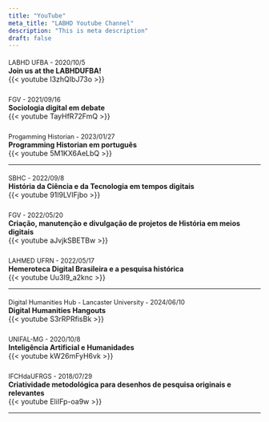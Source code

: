 ```yaml
---
title: "YouTube"
meta_title: "LABHD Youtube Channel"
description: "This is meta description"
draft: false
---
```


<style>
.videos-container {
    display: flex;
    flex-wrap: wrap; /* Permite que os itens quebrem linha se necessário */
    gap: 20px; /* Espaçamento entre os itens */
    align-items: flex-end; /* Alinha os itens na parte inferior */
}

.video-item {
    flex: 1 0 300px; /* Flex-grow, flex-shrink, flex-basis */
    display: flex;
    flex-direction: column;
    justify-content: flex-end; /* Garante que o conteúdo dentro do item de vídeo seja alinhado na parte inferior */
    margin-right: 20px; /* Espaçamento entre os itens */
}

.event-details {
    font-size: 0.9em; /* Tamanho menor para os detalhes do evento */
    margin-top: 5px; /* Pequeno espaçamento acima dos detalhes */
}

.video-content {
    align-self: flex-end; /* Alinha o vídeo na parte inferior */
}
</style>

<div class="videos-container">
    <div class="video-item">
        <div class="event-details">LABHD UFBA - 2020/10/5</div>
        <strong>Join us at the LABHDUFBA!</strong>
        {{< youtube I3zhQIbJ73o >}}
    </div>
    <div class="video-item">
        <div class="event-details">FGV - 2021/09/16</div>
        <strong>Sociologia digital em debate</strong>
        {{< youtube TayHfR72FmQ >}}
    </div>
    <div class="video-item">
        <div class="event-details">Progamming Historian - 2023/01/27</div>
        <strong>Programming Historian em português</strong>
        {{< youtube 5M1KX6AeLbQ >}}
    </div>
</div>

---

<div class="videos-container">
    <div class="video-item">
        <div class="event-details">SBHC - 2022/09/8</div>
        <strong>História da Ciência e da Tecnologia em tempos digitais</strong>
        {{< youtube 91l9LVIFjbo >}}
    </div>
    <div class="video-item">
        <div class="event-details">FGV - 2022/05/20</div>
        <strong>Criação, manutenção e divulgação de projetos de História em meios digitais</strong>
        {{< youtube aJvjkSBETBw >}}
    </div>
    <div class="video-item">
        <div class="event-details">LAHMED UFRN - 2022/05/17</div>
        <strong>Hemeroteca Digital Brasileira e a pesquisa histórica</strong>
        {{< youtube Uu3I9_a2knc >}}
    </div>
</div>

---

<div class="videos-container">
    <div class="video-item">
        <div class="event-details">Digital Humanities Hub - Lancaster University - 2024/06/10</div>
        <strong>Digital Humanities Hangouts</strong>
        {{< youtube S3rRPRfisBk >}}
    </div>
    <div class="video-item">
        <div class="event-details">UNIFAL-MG - 2020/10/8</div>
        <strong>Inteligência Artificial e Humanidades</strong>
        {{< youtube kW26mFyH6vk >}}
    </div>
    <div class="video-item">
        <div class="event-details">IFCHdaUFRGS - 2018/07/29</div>
        <strong>Criatividade metodológica para desenhos de pesquisa originais e relevantes</strong>
        {{< youtube EliIFp-oa9w >}}
    </div>
</div>

---